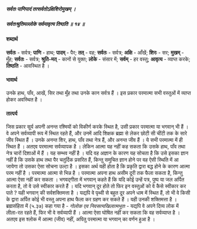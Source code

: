 ##### सर्वतः पाणिपादं तत्सर्वतोऽक्षिशिरोमुखम् ।
##### सर्वतःश्रुतिमल्लोके सर्वमावृत्य तिष्ठति ॥ १४ ॥

#### शब्दार्थ

**सर्वतः** - सर्वत्र; **पाणि** - हाथ; **पादम्** - पैर; **तत्** - वह; **सर्वतः** - सर्वत्र; **अक्षि** - आँखें; **शिरः** - सर; **मुखम्** - मुँह; **सर्वतः** - सर्वत्र; **श्रुति-मत्** - कानों से युक्त; **लोके** - संसार में; **सर्वम्** - हर वस्तु; **आवृत्य** - व्याप्त करके; **तिष्ठति** - आवस्थित है ।

#### भावार्थ

उनके हाथ, पाँव, आखें, सिर तथा मुँह तथा उनके कान सर्वत्र हैं । इस प्रकार परमात्मा सभी वस्तुओं में व्याप्त होकर अवस्थित है ।

#### तात्पर्य

जिस प्रकार सूर्य अपनी अनन्त रश्मियों को विकीर्ण करके स्थित है, उसी प्रकार परमात्मा या भगवान् भी हैं । वे अपने सर्वव्यापी रूप में स्थित रहते हैं, और उनमें आदि शिक्षक ब्रह्मा से लेकर छोटी सी चींटी तक के सारे जीव स्थित हैं । उनके अनन्त शिर, हाथ, पाँव तथा नेत्र हैं, और अनन्त जीव हैं । ये सभी परमात्मा में ही स्थित हैं । अतएव परमात्मा सर्वव्यापक है । लेकिन आत्मा यह नहीं कह सकता कि उसके हाथ, पाँव तथा नेत्र चारों दिशाओं में हैं । यह सम्भव नहीं है । यदि वह अज्ञान के कारण यह सोचता है कि उसे इसका ज्ञान नहीं है कि उसके हाथ तथा पैर चतुर्दिक प्रसरित हैं, किन्तु समुचित ज्ञान होने पर वह ऐसी स्थिति में आ जायेगा तो उसका ऐसा सोचना उल्टा है । इसका अर्थ यही होता है कि प्रकृति द्वारा बद्ध होने के कारण आत्मा परम नहीं है । परमात्मा आत्मा से भिन्न है । परमात्मा अपना हाथ असीम दूरी तक फैला सकता है, किन्तु आत्मा ऐसा नहीं कर सकता । भगवद्गीता में भगवान् कहते हैं कि यदि कोई उन्हें पत्र, पुष्प या जल अर्पित करता है, तो वे उसे स्वीकार करते हैं । यदि भगवान् दूर होते तो फिर इन वस्तुओं को वे कैसे स्वीकार कर पाते ? यही भगवान् की सर्वशक्तिमत्ता है । यद्यपि वे पृथ्वी से बहुत दूर अपने धाम में स्थित हैं, तो भी वे किसी के द्वारा अर्पित कोई भी वस्तु अपना हाथ फैला कर ग्रहण कर सकते हैं । यही उनकी शक्तिमत्ता है । ब्रह्मसंहिता में (५.३७) कहा गया है - *गोलोक एव निवसत्यखिलात्मभूतः* - यद्यपि वे अपने दिव्य लोक में लीला-रत रहते हैं, फिर भी वे सर्वव्यापी हैं । आत्मा ऐसा घोषित नहीं कर सकता कि वह सर्वव्याप्त है । अतएव इस श्लोक में आत्मा (जीव) नहीं, अपितु परमात्मा या भगवान् का वर्णन हुआ है ।